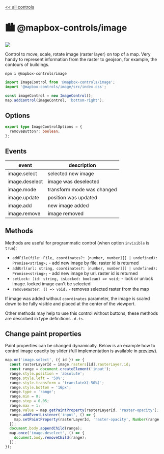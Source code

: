 [<< all controls](/README.md)

# 🏙️ @mapbox-controls/image

![](https://github.com/korywka/mapbox-controls/assets/988471/9db0c22d-662a-43fb-90e6-1fbe4405dcc5)

Control to move, scale, rotate image (raster layer) on top of a map.
Very handy to represent information from the raster to geojson, for example, the contours of buildings.

```
npm i @mapbox-controls/image
```

```js
import ImageControl from '@mapbox-controls/image';
import '@mapbox-controls/image/src/index.css';

const imageControl = new ImageControl();
map.addControl(imageControl, 'bottom-right');
```

## Options

```ts
export type ImageControlOptions = {
  removeButton?: boolean;
};
```

## Events

| event          | description                |
| -------------- | -------------------------- |
| image.select   | selected new image         |
| image.deselect | image was deselected       |
| image.mode     | transform mode was changed |
| image.update   | position was updated       |
| image.add      | new image added            |
| image.remove   | image removed              |

## Methods

Methods are useful for programmatic control (when option `invisible` is `true`):

- `addFile(file: File, coordinates?: [number, number][] | undefined): Promise<string>;` - add new image by file. raster id is returned
- `addUrl(url: string, coordinates?: [number, number][] | undefined): Promise<string>;` - add new image by url. raster id is returned
- `setLock: (id: string, isLocked: boolean) => void;` - lock or unlock image. locked image can't be selected
- `removeRaster: () => void;` - removes selected raster from the map

If image was added without `coordinates` parameter, the image is scaled down to be fully visible and placed at the center of the viewport.

Other methods may help to use this control without buttons, these methods are described in type definitions `.d.ts`.

## Change paint properties

Paint properties can be changed dynamically.
Below is an example how to control image opacity by slider (full implementation is available in [preview](../../preview/preview.js)).

```js
map.on('image.select', ({ id }) => {
  const rasterLayerId = image.rasters[id].rasterLayer.id;
  const range = document.createElement('input');
  range.style.position = 'absolute';
  range.style.left = '50%';
  range.style.transform = 'translateX(-50%)';
  range.style.bottom = '16px';
  range.type = 'range';
  range.min = 0;
  range.step = 0.05;
  range.max = 1;
  range.value = map.getPaintProperty(rasterLayerId, 'raster-opacity');
  range.addEventListener('input', () => {
    map.setPaintProperty(rasterLayerId, 'raster-opacity', Number(range.value));
  });
  document.body.appendChild(range);
  map.once('image.deselect', () => {
    document.body.removeChild(range);
  });
});
```
